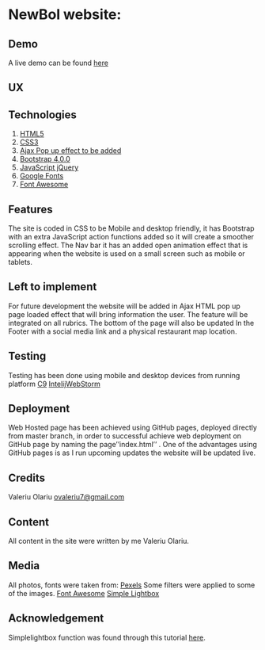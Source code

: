 # NewBol website:

## Demo
A live demo can be found [here]()
## UX

## Technologies
1.	[HTML5](https://www.w3schools.com/html/html_intro.asp)
2.	[CSS3](https://www.w3schools.com/css/)
3.	[Ajax Pop up effect to be added](https://www.w3schools.com/xml/ajax_intro.asp)
4.	[Bootstrap 4.0.0](https://getbootstrap.com/docs/4.0/getting-started/introduction/)
5.	[JavaScript jQuery](https://www.w3schools.com/js/default.asp)
6.  [Google Fonts](https://fonts.google.com/specimen/Catamaran)
7.  [Font Awesome](https://fontawesome.com/v4.7.0/)

## Features
The site is coded in CSS to be Mobile and desktop friendly, it has Bootstrap with an extra JavaScript action functions added so it will create a smoother scrolling effect.
The Nav bar it has an added open animation effect that is appearing when the website is used on a small screen such as mobile or tablets.
## Left to implement
For future development the website will be added in Ajax HTML pop up page loaded effect that will bring information the user. The feature will be integrated on all rubrics.
The bottom of the page will also be updated In the Footer with a social media link and a physical restaurant map location.
## Testing
Testing has been done using mobile and desktop devices from running platform [C9]( https://c9.io)
[IntelijWebStorm]( https://www.jetbrains.com/webstorm)
## Deployment
Web Hosted page has been achieved using GitHub pages, deployed directly from master branch, in order to successful achieve web deployment on GitHub page by naming the page’’index.html’’ .
One of the advantages using GitHub pages is as I run upcoming updates the website will be updated live.
## Credits
Valeriu Olariu
ovaleriu7@gmail.com
## Content
All content in the site were written by me Valeriu Olariu.
## Media
All photos, fonts were taken from:
[Pexels](https://www.pexels.com/) Some filters were applied to some of the images.
[Font Awesome](https://fontawesome.com/v4.7.0/)
[Simple Lightbox](https://simplelightbox.com/)
## Acknowledgement
Simplelightbox function was found through this tutorial [here](https://simplelightbox.com/).

